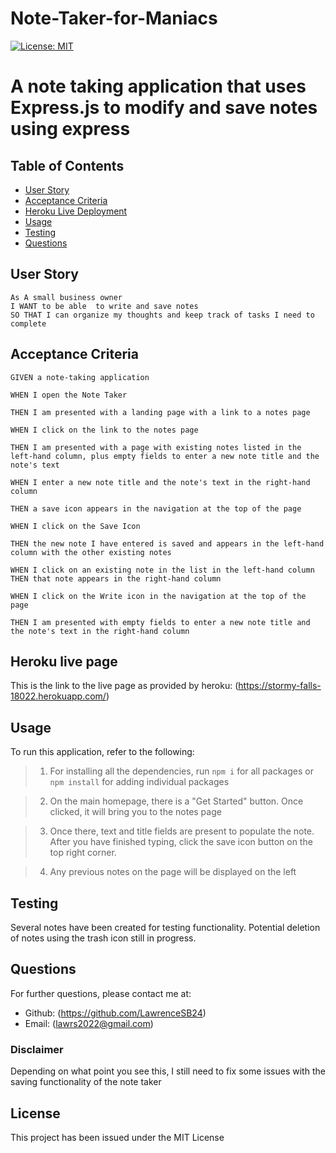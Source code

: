 # Note-Taker-for-Maniacs
[![License: MIT](https://img.shields.io/badge/License-MIT-brightgreen.svg)](https://opensource.org/licenses/MIT)

A note taking application that uses Express.js to modify and save notes using express
====================================================================

## Table of Contents

- [User Story](#user-story)
- [Acceptance Criteria](#acceptance-criteria)
- [Heroku Live Deployment](#heroku-live-page)
- [Usage](#usage)
- [Testing](#testing)
- [Questions](#questions)


## User Story
```
As A small business owner
I WANT to be able  to write and save notes
SO THAT I can organize my thoughts and keep track of tasks I need to complete
```

## Acceptance Criteria
```
GIVEN a note-taking application

WHEN I open the Note Taker

THEN I am presented with a landing page with a link to a notes page

WHEN I click on the link to the notes page

THEN I am presented with a page with existing notes listed in the left-hand column, plus empty fields to enter a new note title and the note's text

WHEN I enter a new note title and the note's text in the right-hand column

THEN a save icon appears in the navigation at the top of the page

WHEN I click on the Save Icon

THEN the new note I have entered is saved and appears in the left-hand column with the other existing notes

WHEN I click on an existing note in the list in the left-hand column
THEN that note appears in the right-hand column

WHEN I click on the Write icon in the navigation at the top of the page

THEN I am presented with empty fields to enter a new note title and the note's text in the right-hand column
```

## Heroku live page

This is the link to the live page as provided by heroku:
(https://stormy-falls-18022.herokuapp.com/)


## Usage
To run this application, refer to the following:

> 1. For installing all the dependencies, run `npm i` for all packages or `npm install` for adding individual packages

> 2. On the main homepage, there is a "Get Started" button. Once clicked, it will bring you to the notes page

> 3. Once there, text and title fields are present to populate the note. After you have finished typing, click the save icon button on the top right corner.

> 4. Any previous notes on the page will be displayed on the left


## Testing
Several notes have been created for testing functionality. Potential deletion of notes using the trash icon still in progress.


## Questions
For further questions, please contact me at:

- Github: (https://github.com/LawrenceSB24)
- Email: (lawrs2022@gmail.com)


### Disclaimer
Depending on what point you see this, I still need to fix some issues with the saving functionality of the note taker

## License
This project has been issued under the MIT License
